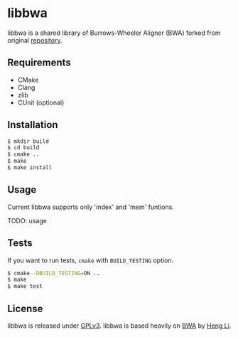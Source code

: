 libbwa
======

libbwa is a shared library of Burrows-Wheeler Aligner (BWA) forked from original [repository][bwa].

Requirements
------------

- CMake
- Clang
- zlib
- CUnit (optional)

Installation
------------

```bash
$ mkdir build
$ cd build
$ cmake ..
$ make
$ make install
```

Usage
-----

Current libbwa supports only 'index' and 'mem' funtions.

TODO: usage

Tests
-----

If you want to run tests, `cmake` with `BUILD_TESTING` option.

```bash
$ cmake -DBUILD_TESTING=ON ..
$ make
$ make test
```

License
-------

libbwa is released under [GPLv3][gplv3].
libbwa is based heavily on [BWA][bwa] by [Heng Li][lh3].

[bwa]: https://github.com/lh3/bwa
[gplv3]: http://www.gnu.org/licenses/gpl-3.0.html
[lh3]: https://github.com/lh3

